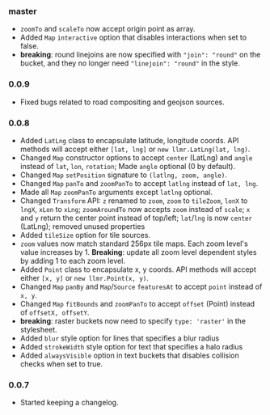 ### master

- `zoomTo` and `scaleTo` now accept origin point as array.
- Added `Map` `interactive` option that disables interactions when set to false.
- **breaking**: round linejoins are now specified with `"join": "round"` on the bucket,
  and they no longer need `"linejoin": "round"` in the style.

### 0.0.9

- Fixed bugs related to road compositing and geojson sources.

### 0.0.8

- Added `LatLng` class to encapsulate latitude, longitude coords.
  API methods will accept either `[lat, lng]` or `new llmr.LatLng(lat, lng)`.
- Changed `Map` constructor options to accept `center` (LatLng) and `angle` instead of `lat`, `lon`, `rotation`;
  Made `angle` optional (0 by default).
- Changed `Map` `setPosition` signature to `(latlng, zoom, angle)`.
- Changed `Map` `panTo` and `zoomPanTo` to accept `latlng` instead of `lat, lng`.
- Made all `Map` `zoomPanTo` arguments except `latlng` optional.
- Changed `Transform` API: `z` renamed to `zoom`, `zoom` to `tileZoom`, `lonX` to `lngX`, `xLon` to `xLng`; `zoomAroundTo` now accepts `zoom` instead of `scale`;
  `x` and `y` return the center point instead of top/left; `lat`/`lng` is now `center` (LatLng); removed unused properties
- Added `tileSize` option for tile sources.
- `zoom` values now match standard 256px tile maps. Each zoom level's value increases by 1.
  **Breaking**: update all zoom level dependent styles by adding 1 to each zoom level.
- Added `Point` class to encapsulate x, y coords.
  API methods will accept either `[x, y]` or `new llmr.Point(x, y)`.
- Changed `Map` `panBy` and `Map`/`Source` `featuresAt` to accept `point` instead of `x, y`.
- Changed `Map` `fitBounds` and `zoomPanTo` to accept `offset` (Point) instead of `offsetX, offsetY`.
- **breaking**: raster buckets now need to specify `type: 'raster'` in the stylesheet.
- Added `blur` style option for lines that specifies a blur radius
- Added `strokeWidth` style option for text that specifies a halo radius
- Added `alwaysVisible` option in text buckets that disables collision checks when set to true.

### 0.0.7

- Started keeping a changelog.
